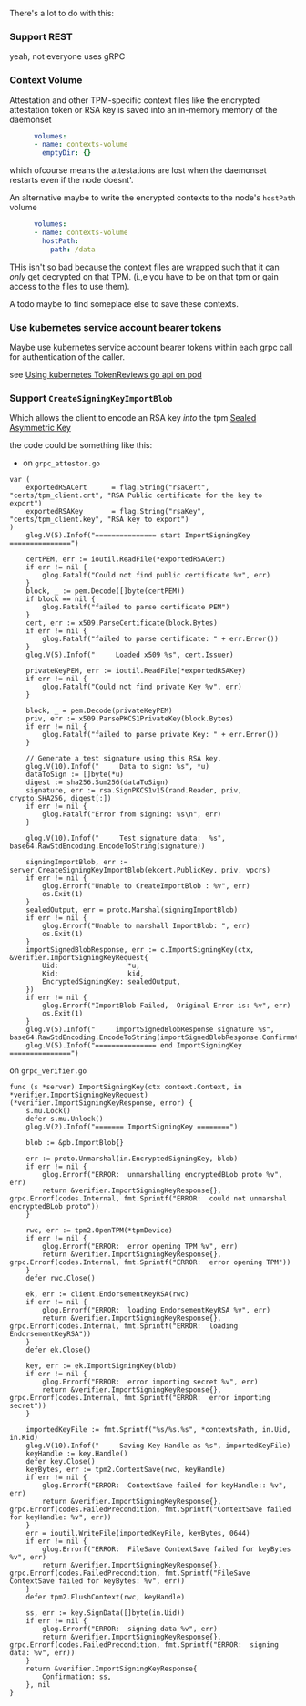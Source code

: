 There's a lot to do with this:


### Support REST

  yeah, not everyone uses gRPC

### Context Volume

Attestation and other TPM-specific context files like the encrypted attestation token or RSA key is saved into an in-memory memory of the daemonset

```yaml
      volumes:
      - name: contexts-volume
        emptyDir: {}
```

which ofcourse means the attestations are lost when the daemonset restarts even if the node doesnt'.


An alternative maybe to write the encrypted contexts to the node's `hostPath` volume

```yaml
      volumes:
      - name: contexts-volume
        hostPath:
          path: /data
```

THis isn't so bad because the context files are wrapped such that it can *only* get decrypted on that TPM.  (i.,e you have to be on that tpm or gain access to the files to use them).

A todo maybe to find someplace else to save these contexts.


### Use kubernetes service account bearer tokens

Maybe use kubernetes service account bearer tokens within each grpc call for authentication of the caller.

see [Using kubernetes TokenReviews go api on pod](https://gist.github.com/salrashid123/75c22afcbdbf1b706ab76d9063122429)

### Support `CreateSigningKeyImportBlob`

Which allows the client to encode an RSA key _into_ the tpm [Sealed Asymmetric Key](https://github.com/salrashid123/gcp_tpm_sealed_keys#sealed-asymmetric-key)

the code could be something like this:

- on `grpc_attestor.go`

```golang
var (
	exportedRSACert      = flag.String("rsaCert", "certs/tpm_client.crt", "RSA Public certificate for the key to export")
	exportedRSAKey       = flag.String("rsaKey", "certs/tpm_client.key", "RSA key to export")
)
	glog.V(5).Infof("=============== start ImportSigningKey ===============")

	certPEM, err := ioutil.ReadFile(*exportedRSACert)
	if err != nil {
		glog.Fatalf("Could not find public certificate %v", err)
	}
	block, _ := pem.Decode([]byte(certPEM))
	if block == nil {
		glog.Fatalf("failed to parse certificate PEM")
	}
	cert, err := x509.ParseCertificate(block.Bytes)
	if err != nil {
		glog.Fatalf("failed to parse certificate: " + err.Error())
	}
	glog.V(5).Infof("     Loaded x509 %s", cert.Issuer)

	privateKeyPEM, err := ioutil.ReadFile(*exportedRSAKey)
	if err != nil {
		glog.Fatalf("Could not find private Key %v", err)
	}

	block, _ = pem.Decode(privateKeyPEM)
	priv, err := x509.ParsePKCS1PrivateKey(block.Bytes)
	if err != nil {
		glog.Fatalf("failed to parse private Key: " + err.Error())
	}

	// Generate a test signature using this RSA key.
	glog.V(10).Infof("     Data to sign: %s", *u)
	dataToSign := []byte(*u)
	digest := sha256.Sum256(dataToSign)
	signature, err := rsa.SignPKCS1v15(rand.Reader, priv, crypto.SHA256, digest[:])
	if err != nil {
		glog.Fatalf("Error from signing: %s\n", err)
	}

	glog.V(10).Infof("     Test signature data:  %s", base64.RawStdEncoding.EncodeToString(signature))

	signingImportBlob, err := server.CreateSigningKeyImportBlob(ekcert.PublicKey, priv, vpcrs)
	if err != nil {
		glog.Errorf("Unable to CreateImportBlob : %v", err)
		os.Exit(1)
	}
	sealedOutput, err = proto.Marshal(signingImportBlob)
	if err != nil {
		glog.Errorf("Unable to marshall ImportBlob: ", err)
		os.Exit(1)
	}
	importSignedBlobResponse, err := c.ImportSigningKey(ctx, &verifier.ImportSigningKeyRequest{
		Uid:                 *u,
		Kid:                 kid,
		EncryptedSigningKey: sealedOutput,
	})
	if err != nil {
		glog.Errorf("ImportBlob Failed,  Original Error is: %v", err)
		os.Exit(1)
	}
	glog.V(5).Infof("     importSignedBlobResponse signature %s", base64.RawStdEncoding.EncodeToString(importSignedBlobResponse.Confirmation))
	glog.V(5).Infof("=============== end ImportSigningKey ===============")
```

on `grpc_verifier.go`

```golang
func (s *server) ImportSigningKey(ctx context.Context, in *verifier.ImportSigningKeyRequest) (*verifier.ImportSigningKeyResponse, error) {
	s.mu.Lock()
	defer s.mu.Unlock()
	glog.V(2).Infof("======= ImportSigningKey ========")

	blob := &pb.ImportBlob{}

	err := proto.Unmarshal(in.EncryptedSigningKey, blob)
	if err != nil {
		glog.Errorf("ERROR:  unmarshalling encryptedBLob proto %v", err)
		return &verifier.ImportSigningKeyResponse{}, grpc.Errorf(codes.Internal, fmt.Sprintf("ERROR:  could not unmarshal encryptedBLob proto"))
	}

	rwc, err := tpm2.OpenTPM(*tpmDevice)
	if err != nil {
		glog.Errorf("ERROR:  error opening TPM %v", err)
		return &verifier.ImportSigningKeyResponse{}, grpc.Errorf(codes.Internal, fmt.Sprintf("ERROR:  error opening TPM"))
	}
	defer rwc.Close()

	ek, err := client.EndorsementKeyRSA(rwc)
	if err != nil {
		glog.Errorf("ERROR:  loading EndorsementKeyRSA %v", err)
		return &verifier.ImportSigningKeyResponse{}, grpc.Errorf(codes.Internal, fmt.Sprintf("ERROR:  loading EndorsementKeyRSA"))
	}
	defer ek.Close()

	key, err := ek.ImportSigningKey(blob)
	if err != nil {
		glog.Errorf("ERROR:  error importing secret %v", err)
		return &verifier.ImportSigningKeyResponse{}, grpc.Errorf(codes.Internal, fmt.Sprintf("ERROR:  error importing secret"))
	}

	importedKeyFile := fmt.Sprintf("%s/%s.%s", *contextsPath, in.Uid, in.Kid)
	glog.V(10).Infof("     Saving Key Handle as %s", importedKeyFile)
	keyHandle := key.Handle()
	defer key.Close()
	keyBytes, err := tpm2.ContextSave(rwc, keyHandle)
	if err != nil {
		glog.Errorf("ERROR:  ContextSave failed for keyHandle:: %v", err)
		return &verifier.ImportSigningKeyResponse{}, grpc.Errorf(codes.FailedPrecondition, fmt.Sprintf("ContextSave failed for keyHandle: %v", err))
	}
	err = ioutil.WriteFile(importedKeyFile, keyBytes, 0644)
	if err != nil {
		glog.Errorf("ERROR:  FileSave ContextSave failed for keyBytes %v", err)
		return &verifier.ImportSigningKeyResponse{}, grpc.Errorf(codes.FailedPrecondition, fmt.Sprintf("FileSave ContextSave failed for keyBytes: %v", err))
	}
	defer tpm2.FlushContext(rwc, keyHandle)

	ss, err := key.SignData([]byte(in.Uid))
	if err != nil {
		glog.Errorf("ERROR:  signing data %v", err)
		return &verifier.ImportSigningKeyResponse{}, grpc.Errorf(codes.FailedPrecondition, fmt.Sprintf("ERROR:  signing data: %v", err))
	}
	return &verifier.ImportSigningKeyResponse{
		Confirmation: ss,
	}, nil
}
```
